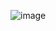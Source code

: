 ![image](https://github.com/ZiDiZhu/speculative-2/assets/40129612/a17d0e3d-f4a6-454a-a97e-aae595e0cd32)
